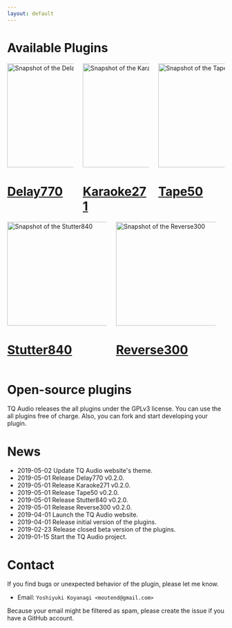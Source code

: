 ```yaml
---
layout: default
---
```

<style>
.download-link {
  display: inline-block;
  width: 128px;
  color: #FFF;
  background-color: #928C36;
  border-radius: 4px;
}
.download-link-platform {
  font-size: 20px;
  font-weight: bold;
  text-align: center;
  margin: 0;
  padding-top: 24px;
}
.download-link-text {
  font-size: 11px;
  text-align: center;
  margin: 0;
  padding-top: 16px;
}

.download-link-version {
  font-size: 10px;
  font-weight: bold;
  opacity: 0.75;
  text-align: center;
  margin: 0;
  padding-top: 4px;
  padding-bottom: 8px;
}

.columns {
  display: flex;
}
.column {
  flex: 1;
}
@media only screen and (max-width: 768px) {
  .columns {
    display: block;
  }
  .column {
    display: block;
  margin-right: 0;
  }
}
</style>
<div id="plugins-area">
  <h1>Available Plugins</h1>
  <div class="columns">
    <div class="column">
      <img alt="Snapshot of the Delay770" src="https://tqaudio.github.io/img/delay770.png" width="240px">
      <h1><a href="https://tqaudio.github.io/products/delay770/">Delay770</a></h1>
    </div>
    <div class="column">
      <img alt="Snapshot of the Karaoke271" src="https://tqaudio.github.io/img/karaoke271.png" width="240px">
      <h1><a href="https://tqaudio.github.io/products/karaoke271/">Karaoke271</a></h1>
    </div>
    <div class="column">
      <img alt="Snapshot of the Tape50" src="https://tqaudio.github.io/img/tape50.png" width="240px">
      <h1><a href="https://tqaudio.github.io/products/tape50/">Tape50</a></h1>
    </div>
  </div>
  <div class="columns">
    <div class="column">
      <img alt="Snapshot of the Stutter840" src="https://tqaudio.github.io/img/stutter840.png" width="240px">
      <h1><a href="https://tqaudio.github.io/products/stutter840/">Stutter840</a></h1>
    </div>
    <div class="column">
      <img alt="Snapshot of the Reverse300" src="https://tqaudio.github.io/img/reverse300.png" width="240px">
      <h1><a href="https://tqaudio.github.io/products/reverse300/">Reverse300</a></h1>
    </div>
    <div class="column">
      <!-- placeholder -->
    </div>
  </div>
</div>

# Open-source plugins

TQ Audio releases the all plugins under the GPLv3 license. You can use the all plugins free of charge. Also, you can fork and start developing your plugin.

# News

- 2019-05-02 Update TQ Audio website's theme.
- 2019-05-01 Release Delay770 v0.2.0.
- 2019-05-01 Release Karaoke271 v0.2.0.
- 2019-05-01 Release Tape50 v0.2.0.
- 2019-05-01 Release Stutter840 v0.2.0.
- 2019-05-01 Release Reverse300 v0.2.0.
- 2019-04-01 Launch the TQ Audio website.
- 2019-04-01 Release initial version of the plugins.
- 2019-02-23 Release closed beta version of the plugins.
- 2019-01-15 Start the TQ Audio project.

# Contact

If you find bugs or unexpected behavior of the plugin, please let me know.

- Email: `Yoshiyuki Koyanagi <moutend@gmail.com>`

Because your email might be filtered as spam, please create the issue if you have a GitHub account.
